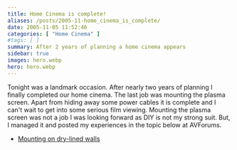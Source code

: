 ```yaml
---
title: Home Cinema is complete!
aliases: /posts/2005-11-home_cinema_is_complete/
date: 2005-11-05 11:52:46
categories: [ "Home Cinema" ]
#tags: [ ]
summary: After 2 years of planning a home cinema appears
sidebar: true
images: hero.webp
hero: hero.webp
---
```


Tonight was a landmark occasion. After nearly two years of planning I finally
completed our home cinema. The last job was mounting the plasma screen. Apart
from hiding away some power cables it is complete and I can't wait to get into
some serious film viewing. Mounting the plasma screen was not a job I was
looking forward as DIY is not my strong suit. But, I managed it and posted my
experiences in the topic below at AVForums.

  * [Mounting on dry-lined walls](http://www.avforums.com/forums/showthread.php?t=259416)


